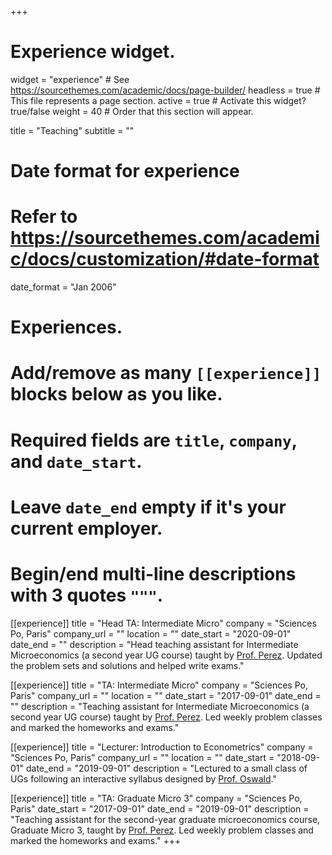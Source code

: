 +++
# Experience widget.
widget = "experience"  # See https://sourcethemes.com/academic/docs/page-builder/
headless = true  # This file represents a page section.
active = true  # Activate this widget? true/false
weight = 40  # Order that this section will appear.

title = "Teaching"
subtitle = ""

# Date format for experience
#   Refer to https://sourcethemes.com/academic/docs/customization/#date-format
date_format = "Jan 2006"

# Experiences.
#   Add/remove as many `[[experience]]` blocks below as you like.
#   Required fields are `title`, `company`, and `date_start`.
#   Leave `date_end` empty if it's your current employer.
#   Begin/end multi-line descriptions with 3 quotes `"""`.
[[experience]]
  title = "Head TA: Intermediate Micro"
  company = "Sciences Po, Paris"
  company_url = ""
  location = ""
  date_start = "2020-09-01"
  date_end = ""
  description = "Head teaching assistant for Intermediate Microeconomics (a second year UG course) taught by [Prof. Perez](http://eduardo.perez.free.fr/). Updated the problem sets and solutions and helped write exams."

[[experience]]
  title = "TA: Intermediate Micro"
  company = "Sciences Po, Paris"
  company_url = ""
  location = ""
  date_start = "2017-09-01"
  date_end = ""
  description = "Teaching assistant for Intermediate Microeconomics (a second year UG course) taught by [Prof. Perez](http://eduardo.perez.free.fr/). Led weekly problem classes and marked the homeworks and exams."
  

[[experience]]
  title = "Lecturer: Introduction to Econometrics"
  company = "Sciences Po, Paris"
  company_url = ""
  location = ""
  date_start = "2018-09-01"
  date_end = "2019-09-01"
  description = "Lectured to a small class of UGs following an interactive syllabus designed by [Prof. Oswald](https://floswald.github.io/teaching/scpoeconometrics/)."

[[experience]]
  title = "TA: Graduate Micro 3"
  company = "Sciences Po, Paris"
  date_start = "2017-09-01"
  date_end = "2019-09-01"
  description = "Teaching assistant for the second-year graduate microeconomics course, Graduate Micro 3, taught by [Prof. Perez](http://eduardo.perez.free.fr/). Led weekly problem classes and marked the homeworks and exams."
+++